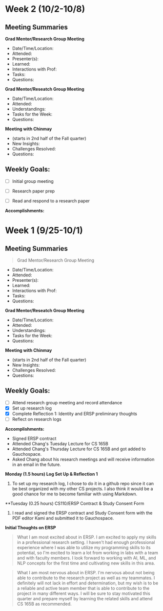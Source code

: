 # Week 2 (10/2-10/8)
## Meeting Summaries
**Grad Mentor/Research Group Meeting**
- Date/Time/Location: 
- Attended: 
- Presenter(s): 
- Learned: 
- Interactions with Prof: 
- Tasks: 
- Questions: 

**Grad Mentor/Reseatch Group Meeting**
- Date/Time/Location: 
- Attended: 
- Understandings: 
- Tasks for the Week: 
- Questions: 


**Meeting with Chinmay**
- (starts in 2nd half of the Fall quarter)
- New Insights: 
- Challenges Resolved: 
- Questions:  

## Weekly Goals:
- [ ] Initial group meeting
- [ ] Research paper prep
- [ ] Read and respond to a research paper


**Accomplishments:**

# Week 1 (9/25-10/1)
## Meeting Summaries
> Grad Mentor/Research Group Meeting
- Date/Time/Location: 
- Attended: 
- Presenter(s): 
- Learned: 
- Interactions with Prof: 
- Tasks: 
- Questions: 

**Grad Mentor/Reseatch Group Meeting**
- Date/Time/Location: 
- Attended: 
- Understandings: 
- Tasks for the Week: 
- Questions: 


**Meeting with Chinmay**
- (starts in 2nd half of the Fall quarter)
- New Insights: 
- Challenges Resolved: 
- Questions:  

## Weekly Goals:
- [ ] Attend research group meeting and record attendance
- [X] Set up research log
- [X] Complete Reflection 1: Identity and ERSP preliminary thoughts
- [ ] Reflect on research logs

**Accomplishments:**
* Signed ERSP contract
* Attended Chang's Tuesday Lecture for CS 165B
* Attended Chang's Thursday Lecture for CS 165B and got added to Gauchospace. 
* Asked Chang about his research meetings and will receive information in an email in the future. 

**Monday (1.5 hours) Log Set Up & Reflection 1**
1. To set up my research log, I chose to do it in a github repo since it can be best organized with my other CS projects.  I also think it would be a good chance for me to become familiar with using Markdown.  

**Tuesday (0.25 hours) CS110/ERSP Contract & Study Consent Form
1. I read and signed the ERSP contract and Study Consent form with the PDF editor Kami and submitted it to Gauchospace. 

**Initial Thoughts on ERSP**
> What I am most excited about in ERSP. 
I am excited to apply my skills in a professional research setting.  I haven't had enough professional experience where I was able to utilize my programming skills to its potential, so I'm excited to learn a lot from working in labs with a team and with faculty members.  I look forward to working with AI, ML, and NLP concepts for the first time and cultivating new skills in this area.  

> What I am most nervous about in ERSP. 
I'm nervous about not being able to contribute to the research project as well as my teammates.  I definitely will not lack in effort and determination, but my wish is to be a reliable and active team member that is able to contribute to the project in many different ways.  I will be sure to stay motivated this quarter and prepare myself by learning the related skills and attend CS 165B as recommended.
